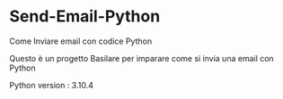 # Send-Email-Python
Come Inviare email con codice Python

Questo è un progetto Basilare per imparare come si invia una email con Python 

Python version : 3.10.4
